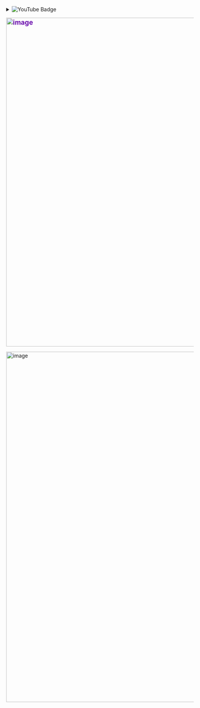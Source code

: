 <details>
  <summary>
    <img
      src="https://img.shields.io/badge/YouTube-4CAF50?style=for-the-badge&logo=youtube&logoColor=white"
      alt="YouTube Badge"
      style="cursor: pointer;"
    />
  </summary>

  <p>
    <a href="https://www.youtube.com/watch?v=KWADhfyTITY" target="_blank" rel="noopener noreferrer">
      <img
        src="https://ytcards.demolab.com/?id=KWADhfyTITY&title=Fraud+Data+Video&lang=en&background_color=%230d1117&title_color=%236A0DAD&stats_color=%234CAF50&max_title_lines=2&width=250&border_radius=5"
        alt="Fraud Data Video"
        style="margin: 10px;"
      />
    </a>
  </p>
</details>

  <a href="https://youtu.be/KWADhfyTITY" target="_blank" rel="noopener noreferrer" 
     style="display: block; font-weight: 700; font-size: 18px; color: #6A0DAD; margin-top: 12px; text-decoration: none;">
<img width="1906" height="882" alt="image" src="https://github.com/user-attachments/assets/58b7ad95-cd6f-4b21-831d-46c875954711" />

  </a>
</p>


<img width="1560" height="940" alt="image" src="https://github.com/user-attachments/assets/a32ce0ec-56f8-4f5f-a16a-0dea8c6ee38c" />
